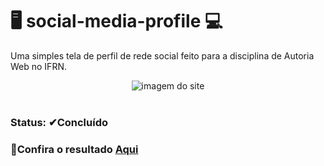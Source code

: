 # 🖥 social-media-profile 💻

Uma simples tela de perfil de rede social feito para a disciplina de Autoria Web no IFRN.

<div align="center">
 <img src="https://user-images.githubusercontent.com/79426395/184518638-f84ba799-dc94-446f-994f-d1fd0f83eda2.png" alt="imagem do site"> 
</div>

</br>

<div>
  <h3>Status: ✔Concluído</h3>

<div>
  <h3>📌Confira o resultado <a href="https://sm-profile.netlify.app/">Aqui </a></h3>
</div>
